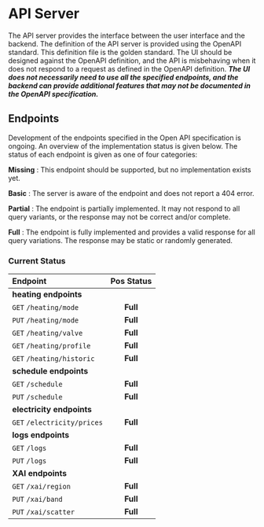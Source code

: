 # API Server
The API server provides the interface between the user interface and the backend. The definition of the API server is provided using the OpenAPI standard. This definition file is the golden standard. The UI should be designed against the OpenAPI definition, and the API is misbehaving when it does not respond to a request as defined in the OpenAPI definition. ***The UI does not necessarily need to use all the specified endpoints, and the backend can provide additional features that may not be documented in the OpenAPI specification.***


## Endpoints
Development of the endpoints specified in the Open API specification is ongoing. An overview of the implementation status is given below. The status of each endpoint is given as one of four categories:

**Missing**
: This endpoint should be supported, but no implementation exists yet.

**Basic**
: The server is aware of the endpoint and does not report a 404 error.

**Partial**
: The endpoint is partially implemented. It may not respond to all query variants, or the response may not be correct and/or complete.

**Full**
: The endpoint is fully implemented and provides a valid response for all query variations. The response may be static or randomly generated.

### Current Status

| Endpoint                    | Pos Status | 
|:----------------------------|:----------:|
| **heating endpoints**       |
| `GET` `/heating/mode`       |  **Full**  |
| `PUT` `/heating/mode`       |  **Full**  |
| `GET` `/heating/valve`      |  **Full**  |
| `GET` `/heating/profile`    |  **Full**  |
| `GET` `/heating/historic`   |  **Full**  |
| **schedule endpoints**      |
| `GET` `/schedule`           |  **Full**  |
| `PUT` `/schedule`           |  **Full**  |
| **electricity endpoints**   |
| `GET` `/electricity/prices` |  **Full**  |
| **logs endpoints**          |
| `GET` `/logs`               |  **Full**  |
| `PUT` `/logs`               |  **Full**  |
| **XAI endpoints**           |
| `GET` `/xai/region`         |  **Full**  |
| `PUT` `/xai/band`           |  **Full**  |
| `PUT` `/xai/scatter`        |  **Full**  |
